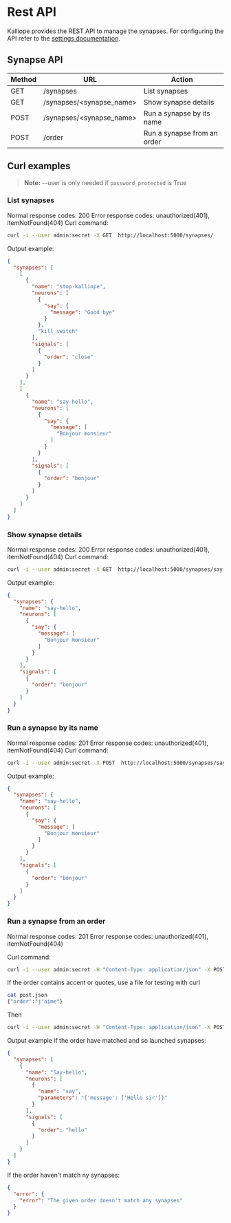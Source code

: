 # Rest API

Kalliope provides the REST API to manage the synapses. For configuring the API refer to the [settings documentation](settings.md).

## Synapse API

| Method | URL                      | Action                      |
|--------|--------------------------|-----------------------------|
| GET    | /synapses                | List synapses               |
| GET    | /synapses/<synapse_name> | Show synapse details        |
| POST   | /synapses/<synapse_name> | Run a synapse by its name   |
| POST   | /order                   | Run a synapse from an order |

## Curl examples

>**Note:** --user is only needed if `password_protected` is True

### List synapses

Normal response codes: 200
Error response codes: unauthorized(401), itemNotFound(404)
Curl command:
```bash
curl -i --user admin:secret -X GET  http://localhost:5000/synapses/
```

Output example:
```JSON
{
  "synapses": [
    [
      {
        "name": "stop-kalliope",
        "neurons": [
          {
            "say": {
              "message": "Good bye"
            }
          },
          "kill_switch"
        ],
        "signals": [
          {
            "order": "close"
          }
        ]
      }
    ],
    [
      {
        "name": "say-hello",
        "neurons": [
          {
            "say": {
              "message": [
                "Bonjour monsieur"
              ]
            }
          }
        ],
        "signals": [
          {
            "order": "bonjour"
          }
        ]
      }
    ]
  ]
}
```

### Show synapse details 

Normal response codes: 200
Error response codes: unauthorized(401), itemNotFound(404)
Curl command:
```bash
curl -i --user admin:secret -X GET  http://localhost:5000/synapses/say-hello
```

Output example:
```JSON
{
  "synapses": {
    "name": "say-hello",
    "neurons": [
      {
        "say": {
          "message": [
            "Bonjour monsieur"
          ]
        }
      }
    ],
    "signals": [
      {
        "order": "bonjour"
      }
    ]
  }
}
```

### Run a synapse by its name

Normal response codes: 201
Error response codes: unauthorized(401), itemNotFound(404)
Curl command:
```bash
curl -i --user admin:secret -X POST  http://localhost:5000/synapses/say-hello
```

Output example:
```JSON
{
  "synapses": {
    "name": "say-hello",
    "neurons": [
      {
        "say": {
          "message": [
            "Bonjour monsieur"
          ]
        }
      }
    ],
    "signals": [
      {
        "order": "bonjour"
      }
    ]
  }
}
```


### Run a synapse from an order

Normal response codes: 201
Error response codes: unauthorized(401), itemNotFound(404)

Curl command:
```bash
curl -i --user admin:secret -H "Content-Type: application/json" -X POST -d '{"order":"my order"}' http://localhost:5000/order/
```

If the order contains accent or quotes, use a file for testing with curl
```bash
cat post.json 
{"order":"j'aime"}
```
Then
```bash
curl -i --user admin:secret -H "Content-Type: application/json" -X POST --data @post.json http://localhost:5000/order/
```

Output example if the order have matched and so launched synapses:
```JSON
{
  "synapses": [
    {
      "name": "Say-hello", 
      "neurons": [
        {
          "name": "say", 
          "parameters": "{'message': ['Hello sir']}"
        }
      ], 
      "signals": [
        {
          "order": "hello"
        }
      ]
    }
  ]
}
```

If the order haven't match ny synapses:
```JSON
{
  "error": {
    "error": "The given order doesn't match any synapses"
  }
}
```
